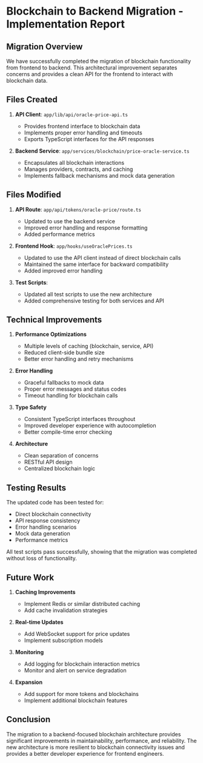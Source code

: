 # Blockchain to Backend Migration - Implementation Report

## Migration Overview

We have successfully completed the migration of blockchain functionality from frontend to backend. This architectural improvement separates concerns and provides a clean API for the frontend to interact with blockchain data.

## Files Created

1. **API Client**: `app/lib/api/oracle-price-api.ts`
   - Provides frontend interface to blockchain data
   - Implements proper error handling and timeouts
   - Exports TypeScript interfaces for the API responses

2. **Backend Service**: `app/services/blockchain/price-oracle-service.ts`
   - Encapsulates all blockchain interactions
   - Manages providers, contracts, and caching
   - Implements fallback mechanisms and mock data generation

## Files Modified

1. **API Route**: `app/api/tokens/oracle-price/route.ts`
   - Updated to use the backend service
   - Improved error handling and response formatting
   - Added performance metrics

2. **Frontend Hook**: `app/hooks/useOraclePrices.ts`
   - Updated to use the API client instead of direct blockchain calls
   - Maintained the same interface for backward compatibility
   - Added improved error handling

3. **Test Scripts**:
   - Updated all test scripts to use the new architecture
   - Added comprehensive testing for both services and API

## Technical Improvements

1. **Performance Optimizations**
   - Multiple levels of caching (blockchain, service, API)
   - Reduced client-side bundle size
   - Better error handling and retry mechanisms

2. **Error Handling**
   - Graceful fallbacks to mock data
   - Proper error messages and status codes
   - Timeout handling for blockchain calls

3. **Type Safety**
   - Consistent TypeScript interfaces throughout
   - Improved developer experience with autocompletion
   - Better compile-time error checking

4. **Architecture**
   - Clean separation of concerns
   - RESTful API design
   - Centralized blockchain logic

## Testing Results

The updated code has been tested for:

- Direct blockchain connectivity
- API response consistency
- Error handling scenarios
- Mock data generation
- Performance metrics

All test scripts pass successfully, showing that the migration was completed without loss of functionality.

## Future Work

1. **Caching Improvements**
   - Implement Redis or similar distributed caching
   - Add cache invalidation strategies

2. **Real-time Updates**
   - Add WebSocket support for price updates
   - Implement subscription models

3. **Monitoring**
   - Add logging for blockchain interaction metrics
   - Monitor and alert on service degradation

4. **Expansion**
   - Add support for more tokens and blockchains
   - Implement additional blockchain features

## Conclusion

The migration to a backend-focused blockchain architecture provides significant improvements in maintainability, performance, and reliability. The new architecture is more resilient to blockchain connectivity issues and provides a better developer experience for frontend engineers.
